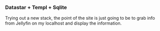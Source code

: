 ### Datastar + Templ + Sqlite

Trying out a new stack, the point of the site is just going to be to grab info from 
Jellyfin on my localhost and display the information. 

